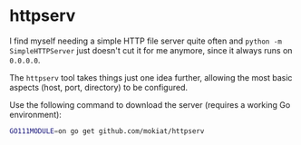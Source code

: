 # httpserv

I find myself needing a simple HTTP file server quite often and `python -m SimpleHTTPServer` just doesn't cut it for me anymore, since it always runs on `0.0.0.0`.

The `httpserv` tool takes things just one idea further, allowing the most basic aspects (host, port, directory) to be configured.

Use the following command to download the server (requires a working Go environment):

```sh
GO111MODULE=on go get github.com/mokiat/httpserv
```

